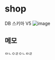 # shop

DB 스키마 V5
![image](https://github.com/lsh4711/shop/assets/120231876/02d7d89a-f882-4392-a204-fa178b9ef1d9)

## 메모
```
ㅁㄴㅇㄹㅇㄴㅁㄹ
```
